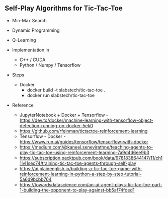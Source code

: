 ## Self-Play Algorithms for Tic-Tac-Toe

* Min-Max Search 
* Dynamic Programming
* Q-Learning

* Implementation in
  * C++ / CUDA
  * Python / Numpy / Tensorflow


* Steps
  * Docker
    * docker build -t slabstech/tic-tac-toe .
    * docker run slabstech/tic-tac-toe 


* Reference
  * JupyterNotebook + Docker + Tensorflow - https://dev.to/docker/machine-learning-with-tensorflow-object-detection-running-on-docker-5ek0
  * https://github.com/rfeinman/tictactoe-reinforcement-learning
  * Tensorflow - Docker - https://www.run.ai/guides/tensorflow/tensorflow-with-docker
  * https://medium.com/@kaneel.senevirathne/teaching-agents-to-play-tic-tac-toe-using-reinforcement-learning-7a9d4d6ee9b3
  * https://subscription.packtpub.com/book/data/9781838644147/11/ch11lvl1sec74/training-tic-tac-toe-agents-through-self-play
  * https://ai.plainenglish.io/building-a-tic-tac-toe-game-with-reinforcement-learning-in-python-a-step-by-step-tutorial-5a6d9bcbb764
  * https://towardsdatascience.com/an-ai-agent-plays-tic-tac-toe-part-1-building-the-opponent-to-play-against-bb5af74fded1